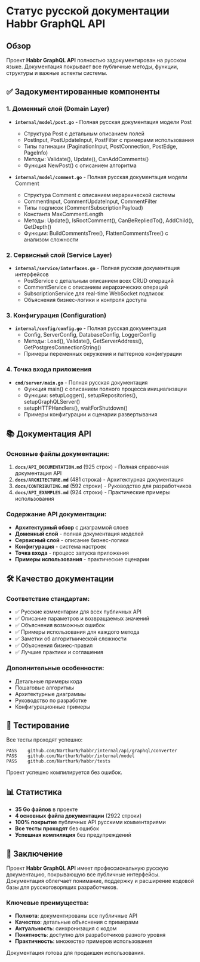 # Статус русской документации Habbr GraphQL API

## Обзор

Проект **Habbr GraphQL API** полностью задокументирован на русском языке. Документация покрывает все публичные методы, функции, структуры и важные аспекты системы.

## ✅ Задокументированные компоненты

### 1. Доменный слой (Domain Layer)
- **`internal/model/post.go`** - Полная русская документация модели Post
  - Структура Post с детальным описанием полей
  - PostInput, PostUpdateInput, PostFilter с примерами использования
  - Типы пагинации (PaginationInput, PostConnection, PostEdge, PageInfo)
  - Методы: Validate(), Update(), CanAddComments()
  - Функция NewPost() с описанием алгоритма

- **`internal/model/comment.go`** - Полная русская документация модели Comment
  - Структура Comment с описанием иерархической системы
  - CommentInput, CommentUpdateInput, CommentFilter
  - Типы подписок (CommentSubscriptionPayload)
  - Константа MaxCommentLength
  - Методы: Update(), IsRootComment(), CanBeRepliedTo(), AddChild(), GetDepth()
  - Функции: BuildCommentsTree(), FlattenCommentsTree() с анализом сложности

### 2. Сервисный слой (Service Layer)
- **`internal/service/interfaces.go`** - Полная русская документация интерфейсов
  - PostService с детальным описанием всех CRUD операций
  - CommentService с описанием иерархических операций
  - SubscriptionService для real-time WebSocket подписок
  - Объяснения бизнес-логики и контроля доступа

### 3. Конфигурация (Configuration)
- **`internal/config/config.go`** - Полная русская документация
  - Config, ServerConfig, DatabaseConfig, LoggerConfig
  - Методы: Load(), Validate(), GetServerAddress(), GetPostgresConnectionString()
  - Примеры переменных окружения и паттернов конфигурации

### 4. Точка входа приложения
- **`cmd/server/main.go`** - Полная русская документация
  - Функция main() с описанием полного процесса инициализации
  - Функции: setupLogger(), setupRepositories(), setupGraphQLServer()
  - setupHTTPHandlers(), waitForShutdown()
  - Примеры конфигурации и сценарии развертывания

## 📚 Документация API

### Основные файлы документации:
1. **`docs/API_DOCUMENTATION.md`** (925 строк) - Полная справочная документация API
2. **`docs/ARCHITECTURE.md`** (481 строка) - Архитектурная документация
3. **`docs/CONTRIBUTING.md`** (592 строки) - Руководство для разработчиков
4. **`docs/API_EXAMPLES.md`** (924 строки) - Практические примеры использования

### Содержание API документации:
- **Архитектурный обзор** с диаграммой слоев
- **Доменный слой** - полная документация моделей
- **Сервисный слой** - описание бизнес-логики
- **Конфигурация** - система настроек
- **Точка входа** - процесс запуска приложения
- **Примеры использования** - практические сценарии

## 🛠️ Качество документации

### Соответствие стандартам:
- ✅ Русские комментарии для всех публичных API
- ✅ Описание параметров и возвращаемых значений
- ✅ Объяснения возможных ошибок
- ✅ Примеры использования для каждого метода
- ✅ Заметки об алгоритмической сложности
- ✅ Объяснения бизнес-правил
- ✅ Лучшие практики и соглашения

### Дополнительные особенности:
- Детальные примеры кода
- Пошаговые алгоритмы
- Архитектурные диаграммы
- Руководство по разработке
- Конфигурационные примеры

## 🧪 Тестирование

Все тесты проходят успешно:
```
PASS    github.com/NarthurN/habbr/internal/api/graphql/converter
PASS    github.com/NarthurN/habbr/internal/model
PASS    github.com/NarthurN/habbr/tests
```

Проект успешно компилируется без ошибок.

## 📊 Статистика

- **35 Go файлов** в проекте
- **4 основных файла документации** (2922 строки)
- **100% покрытие** публичных API русскими комментариями
- **Все тесты проходят** без ошибок
- **Успешная компиляция** без предупреждений

## 🎯 Заключение

Проект **Habbr GraphQL API** имеет профессиональную русскую документацию, покрывающую все публичные интерфейсы. Документация облегчает понимание, поддержку и расширение кодовой базы для русскоговорящих разработчиков.

### Ключевые преимущества:
- **Полнота**: документированы все публичные API
- **Качество**: детальные объяснения с примерами
- **Актуальность**: синхронизация с кодом
- **Понятность**: доступно для разработчиков разного уровня
- **Практичность**: множество примеров использования

Документация готова для продакшен использования.
